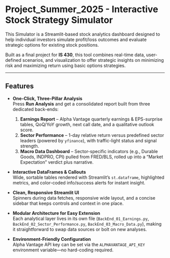 # Project_Summer_2025 - Interactive Stock Strategy Simulator

This Simulator is a Streamlit-based stock analytics dashboard designed to help individual investors simulate profit/loss outcomes and evaluate strategic options for existing stock positions. 

Built as a final project for **IS 430**, this tool combines real-time data, user-defined scenarios, and visualization to offer strategic insights on minimizing risk and maximizing return using basic options strategies.

---

## Features

- **One-Click, Three-Pillar Analysis**  
  Press **Run Analysis** and get a consolidated report built from three dedicated back-ends:  
  1. **Earnings Report** – Alpha Vantage quarterly earnings & EPS-surprise tables, QoQ/YoY growth, next call date, and a qualitative outlook score.  
  2. **Sector Performance** – 1-day relative return versus predefined sector leaders (powered by `yfinance`), with traffic-light status and signal strength.  
  3. **Macro Data Dashboard** – Sector-specific indicators (e.g., Durable Goods, INDPRO, CPI) pulled from FRED/BLS, rolled up into a “Market Expectation” verdict plus narrative.

- **Interactive DataFrames & Callouts**  
  Wide, sortable tables rendered with Streamlit’s `st.dataframe`, highlighted metrics, and color-coded info/success alerts for instant insight.

- **Clean, Responsive Streamlit UI**  
  Spinners during data fetches, responsive wide layout, and a concise sidebar that keeps controls and context in one place.

- **Modular Architecture for Easy Extension**  
  Each analytical layer lives in its own file (`BackEnd_01_Earnings.py`, `BackEnd_02_Sector_Performance.py`, `BackEnd_03_Macro_Data.py`), making it straightforward to swap data sources or bolt on new analyses.

- **Environment-Friendly Configuration**  
  Alpha Vantage API key can be set via the `ALPHAVANTAGE_API_KEY` environment variable—no hard-coding required.

